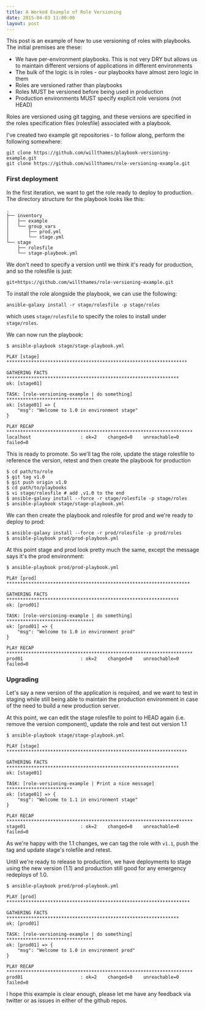 ```yaml
---
title: A Worked Example of Role Versioning
date: 2015-04-03 11:00:00
layout: post
---
```

This post is an example of how to use versioning of roles with playbooks.
The initial premises are these:

* We have per-environment playbooks. This is not very DRY but allows
  us to maintain different versions of applications in different
  environments
* The bulk of the logic is in roles - our playbooks have almost zero
  logic in them
* Roles are versioned rather than playbooks
* Roles MUST be versioned before being used in production
* Production environments MUST specify explicit role versions (not HEAD)

Roles are versioned using git tagging, and these versions are specified
in the roles specification files (rolesfile) associated with a playbook.

I've created two example git repositories - to follow along, perform the
following somewhere:

```
git clone https://github.com/willthames/playbook-versioning-example.git
git clone https://github.com/willthames/role-versioning-example.git
```

### First deployment

In the first iteration, we want to get the role ready to deploy to
production. The directory structure for the playbook looks like this:

```
.
├── inventory
│   ├── example
│   └── group_vars
│       ├── prod.yml
│       └── stage.yml
└── stage
    ├── rolesfile
    └── stage-playbook.yml
```

We don't need to specify a version until we think it's ready for
production, and so the rolesfile is just:

```
git+https://github.com/willthames/role-versioning-example.git
```

To install the role alongside the playbook, we can use the following:

```
ansible-galaxy install -r stage/rolesfile -p stage/roles
```

which uses `stage/rolesfile` to specify the roles to install under
`stage/roles`.

We can now run the playbook:

```
$ ansible-playbook stage/stage-playbook.yml

PLAY [stage] ******************************************************************

GATHERING FACTS ***************************************************************
ok: [stage01]

TASK: [role-versioning-example | do something] ********************************
ok: [stage01] => {
    "msg": "Welcome to 1.0 in environment stage"
}

PLAY RECAP ********************************************************************
localhost                  : ok=2    changed=0    unreachable=0    failed=0
```

This is ready to promote. So we'll tag the role, update the stage rolesfile
to reference the version, retest and then create the playbook for production

```
$ cd path/to/role
$ git tag v1.0
$ git push origin v1.0
$ cd path/to/playbooks
$ vi stage/rolesfile # add ,v1.0 to the end
$ ansible-galaxy install --force -r stage/rolesfile -p stage/roles
$ ansible-playbook stage/stage-playbook.yml
```

We can then create the playbook and rolesfile for prod and we're
ready to deploy to prod:

```
$ ansible-galaxy install --force -r prod/rolesfile -p prod/roles
$ ansible-playbook prod/prod-playbook.yml
```

At this point stage and prod look pretty much the same, except the
message says it's the prod environment:

```
$ ansible-playbook prod/prod-playbook.yml

PLAY [prod] *******************************************************************

GATHERING FACTS ***************************************************************
ok: [prod01]

TASK: [role-versioning-example | do something] ********************************
ok: [prod01] => {
    "msg": "Welcome to 1.0 in environment prod"
}

PLAY RECAP ********************************************************************
prod01                     : ok=2    changed=0    unreachable=0    failed=0
```

### Upgrading

Let's say  a new version of the application is required, and we want to test
in staging while still being able to maintain the production
environment in case of the need to build a new production server.

At this point, we can edit the stage rolesfile to point to HEAD again
(i.e. remove the version component), update the role and test out
version 1.1

```
$ ansible-playbook stage/stage-playbook.yml

PLAY [stage] ******************************************************************

GATHERING FACTS ***************************************************************
ok: [stage01]

TASK: [role-versioning-example | Print a nice message] ************************
ok: [stage01] => {
    "msg": "Welcome to 1.1 in environment stage"
}

PLAY RECAP ********************************************************************
stage01                    : ok=2    changed=0    unreachable=0    failed=0
```

As we're happy with the 1.1 changes, we can tag the role with `v1.1`,
push the tag and update stage's rolefile and retest.

Until we're ready to release to production, we have deployments to stage
using the new version (1.1) and production still good for any emergency
redeploys of 1.0.

```
$ ansible-playbook prod/prod-playbook.yml

PLAY [prod] *******************************************************************

GATHERING FACTS ***************************************************************
ok: [prod01]

TASK: [role-versioning-example | do something] ********************************
ok: [prod01] => {
    "msg": "Welcome to 1.0 in environment prod"
}

PLAY RECAP ********************************************************************
prod01                     : ok=2    changed=0    unreachable=0    failed=0
```

I hope this example is clear enough, please let me have any feedback via
twitter or as issues in either of the github repos.
